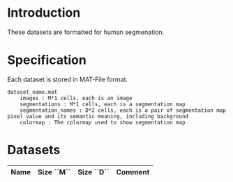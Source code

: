 Introduction
============
These datasets are formatted for human segmenation.

Specification
=============
Each dataset is stored in MAT-File format.

    dataset_name.mat
        images : M*1 cells, each is an image
        segmentations : M*1 cells, each is a segmentation map
        segmentation_names : D*2 cells, each is a pair of segmentation map pixel value and its semantic meaning, including background
        colormap : The colormap used to show segmentation map

Datasets
========
<table>
    <thead>
        <tr>
            <th>Name</th>
            <th>Size ``M``</th>
            <th>Size ``D``</th>
            <th>Comment</th>
        </tr>
    </thead>
    <tbody>
    </tbody>
<table>